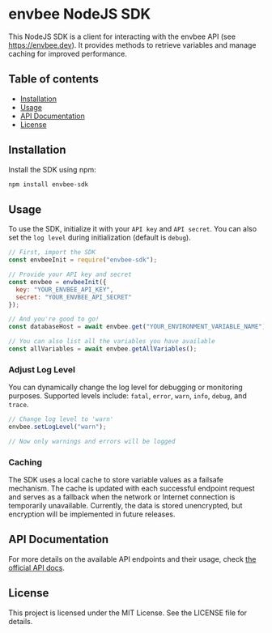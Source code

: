 # envbee NodeJS SDK

This NodeJS SDK is a client for interacting with the envbee API (see https://envbee.dev).
It provides methods to retrieve variables and manage caching for improved performance.

## Table of contents

- [Installation](#installation)
- [Usage](#usage)
- [API Documentation](#api-documentation)
- [License](#license)

## Installation

Install the SDK using npm:

```bash
npm install envbee-sdk
```

## Usage

To use the SDK, initialize it with your `API key` and `API secret`. You can also set the `log level` during initialization (default is `debug`).

```javascript
// First, import the SDK
const envbeeInit = require("envbee-sdk");

// Provide your API key and secret
const envbee = envbeeInit({
  key: "YOUR_ENVBEE_API_KEY",
  secret: "YOUR_ENVBEE_API_SECRET"
});

// And you're good to go!
const databaseHost = await envbee.get("YOUR_ENVIRONMENT_VARIABLE_NAME");

// You can also list all the variables you have available
const allVariables = await envbee.getAllVariables();
```

### Adjust Log Level

You can dynamically change the log level for debugging or monitoring purposes. Supported levels include: `fatal`, `error`, `warn`, `info`, `debug`, and `trace`.

```javascript
// Change log level to 'warn'
envbee.setLogLevel("warn");

// Now only warnings and errors will be logged
```

### Caching

The SDK uses a local cache to store variable values as a failsafe mechanism. The cache is updated with each successful endpoint request and serves as a fallback when the network or Internet connection is temporarily unavailable. Currently, the data is stored unencrypted, but encryption will be implemented in future releases.

## API Documentation

For more details on the available API endpoints and their usage, check [the official API docs](https://docs.envbee.dev).

## License

This project is licensed under the MIT License. See the LICENSE file for details.
